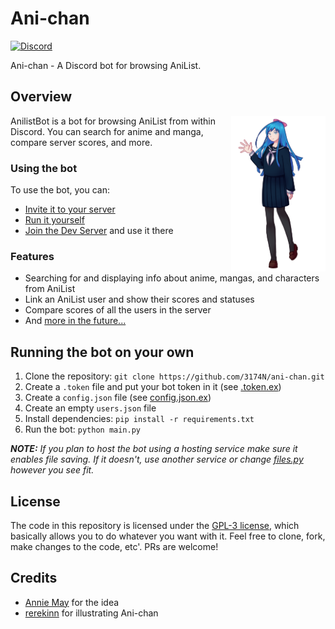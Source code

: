 # Ani-chan

[![Discord](https://img.shields.io/discord/867985175697567744)](https://discord.gg/5s69DV7gwP)

Ani-chan - A Discord bot for browsing AniList.

## Overview

<img src="docs/AC_TP.png" align="right" height=30% width=30%>

AnilistBot is a bot for browsing AniList from within Discord.
You can search for anime and manga, compare server scores, and more.

### Using the bot

To use the bot, you can:

- [Invite it to your server](https://discord.com/api/oauth2/authorize?client_id=861173907644743680&permissions=137439308864&scope=bot)
- [Run it yourself](#running-the-bot)
- [Join the Dev Server](https://discord.gg/5s69DV7gwP) and use it there

### Features

- Searching for and displaying info about anime, mangas, and characters from AniList
- Link an AniList user and show their scores and statuses
- Compare scores of all the users in the server
- And [more in the future...](https://github.com/3174N/ani-chan/projects/1)

## Running the bot on your own

1. Clone the repository: `git clone https://github.com/3174N/ani-chan.git`
2. Create a `.token` file and put your bot token in it (see [.token.ex](.token.ex))
3. Create a `config.json` file (see [config.json.ex](config.json.ex))
4. Create an empty `users.json` file
5. Install dependencies: `pip install -r requirements.txt`
6. Run the bot: `python main.py`

_**NOTE:** If you plan to host the bot using a hosting service make sure it enables file saving. If it doesn't, use another service or change [files.py](files.py) however you see fit._

## License

The code in this repository is licensed under the [GPL-3 license](LICENSE), which basically allows you to do whatever you want with it.
Feel free to clone, fork, make changes to the code, etc'. PRs are welcome!

## Credits

- [Annie May](https://github.com/AlexanderColen/Annie-May-Discord-Bot) for the idea
- [rerekinn](https://instagram.com/rerekinn?utm_medium=copy_link) for illustrating Ani-chan
